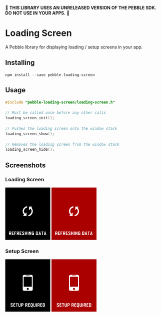 :construction: **THIS LIBRARY USES AN UNRELEASED VERSION OF THE PEBBLE SDK. DO NOT USE IN YOUR APPS.** :construction:

# Loading Screen

A Pebble library for displaying loading / setup screens in your app.

## Installing

```
npm install --save pebble-loading-screen
```

## Usage

```c
#include "pebble-loading-screen/loading-screen.h"

// Must be called once before any other calls
loading_screen_init();

// Pushes the loading screen onto the window stack
loading_screen_show();

// Removes the loading screen from the window stack
loading_screen_hide();
```

## Screenshots

### Loading Screen

![Loading screen on Aplite](docs/loading_aplite.png)
![Loading screen on Basalt](docs/loading_basalt.png)

### Setup Screen

![Setup screen on Aplite](docs/setup_aplite.png)
![Setup screen on Basalt](docs/setup_basalt.png)

